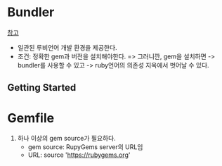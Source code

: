 # Bundler
[참고](https://bundler.io/)
* 일관된 루비언어 개발 환경을 제공한다.
* 조건: 정확한 gem과 버전을 설치해야한다.
=> 그러니깐, gem을 설치하면 -> bundler를 사용할 수 있고 -> ruby언어의 의존성 지옥에서 벗어날 수 있다.

## Getting Started

# Gemfile
1. 하나 이상의 gem source가 필요하다.
    * gem source: RupyGems server의 URL임
    * URL: source 'https://rubygems.org'
